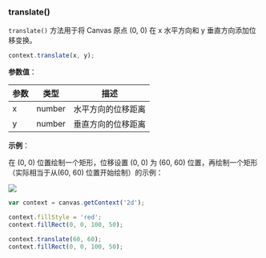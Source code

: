 ### translate()


`translate()` 方法用于将 Canvas 原点 (0, 0) 在 x 水平方向和 y 垂直方向添加位移变换。

```js
context.translate(x, y);
```
**参数值**：

| 参数  |  类型  | 描述            |
| -----|------  | ---------------|
| x    | number | 水平方向的位移距离|
| y    | number | 垂直方向的位移距离|

**示例**：

在 (0, 0) 位置绘制一个矩形，位移设置 (0, 0) 为 (60, 60) 位置，再绘制一个矩形（实际相当于从(60, 60) 位置开始绘制）的示例：

![](/img/game/canvas/translate-001.png)

```js
var context = canvas.getContext('2d');

context.fillStyle = 'red';
context.fillRect(0, 0, 100, 50);

context.translate(60, 60);
context.fillRect(0, 0, 100, 50);
```
